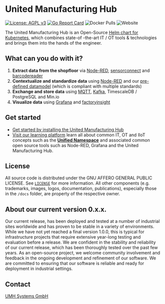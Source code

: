 <!-- PROJECT LOGO -->
# United Manufacturing Hub

[![License: AGPL v3](https://img.shields.io/badge/License-AGPL%20v3-blue.svg)](https://www.gnu.org/licenses/agpl-3.0)
[![Go Report Card](https://goreportcard.com/badge/github.com/united-manufacturing-hub/united-manufacturing-hub)](https://goreportcard.com/report/github.com/united-manufacturing-hub/united-manufacturing-hub)
![Docker Pulls](https://img.shields.io/docker/pulls/unitedmanufacturinghub/factoryinsight)
![Website](https://img.shields.io/website?up_message=online&url=https%3A%2F%2Fwww.united-manufacturing-hub.com)

<!-- <img src="docs/static/images/Otto.svg" height="150"> -->

The United Manufacturing Hub is an Open-Source [Helm chart for Kubernetes](https://helm.sh/), which combines state-of -the-art IT / OT tools & technologies and brings them into the hands of the engineer.

## What can you do with it?

1. **Extract data from the shopfloor** via [Node-RED](https://learn.umh.app/know/industrial-internet-of-things/tools/#node-red), [sensorconnect](https://learn.umh.app/docs/core/sensorconnect/) and [barcodereader](https://learn.umh.app/docs/core/barcodereader/)
2. **Contextualize and standardize data** using [Node-RED](https://learn.umh.app/know/industrial-internet-of-things/tools/#node-red) and our [pre-defined datamodel](https://learn.umh.app/docs/datamodel/) (which is compliant with multiple standards)
3. **Exchange and store data** using [MQTT](https://learn.umh.app/know/industrial-internet-of-things/techniques/mqtt/), [Kafka](https://learn.umh.app/know/industrial-internet-of-things/techniques/kafka/), TimescaleDB / PostgreSQL and Min.io
4. **Visualize data** using [Grafana](https://learn.umh.app/know/industrial-internet-of-things/tools/#grafana) and [factoryinsight](https://learn.umh.app/docs/core/factoryinsight/)

## Get started

- [Get started by installing the United Manufacturing Hub](https://learn.umh.app/getstarted/)
- [Visit our learning platform](https://www.umh.app) learn all about common IT, OT and IIoT concepts such as the [**Unified Namespace**](https://learn.umh.app/know/industrial-internet-of-things/techniques/unified-namespace/) and associated common open source tools such as Node-RED, Grafana and the United Manufacturing Hub.

<!-- LICENSE -->
## License

All source code is distributed under the GNU AFFERO GENERAL PUBLIC LICENSE. See [`LICENSE`](LICENSE) for more information. All other components (e.g. trademarks, images, logos, documentation, publications), especially those in the `/docs` folder, are property of the respective owner.

## About our current version 0.x.x.
Our current release, has been deployed and tested at a number of industrial sites worldwide and has proven to be stable in a variety of environments. While we have not yet reached a final version 1.0.0, this is typical for infrastructure projects that require extensive year-long testing and evaluation before a release. We are confident in the stability and reliability of our current release, which has been thoroughly tested over the past few years. As an open-source project, we welcome community involvement and feedback in the ongoing development and refinement of our software. We are committed to ensuring that our software is reliable and ready for deployment in industrial settings.

<!-- CONTACT -->
## Contact

[UMH Systems GmbH](https://www.umh.app)
